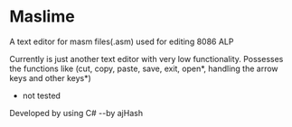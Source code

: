 # Maslime
A text editor for masm files(.asm) used for editing 8086 ALP

Currently is just another text editor with very low functionality.
Possesses the functions like (cut, copy, paste, save, exit, open*, handling the arrow keys and other keys*)

* not tested


Developed by using C#
--by ajHash
